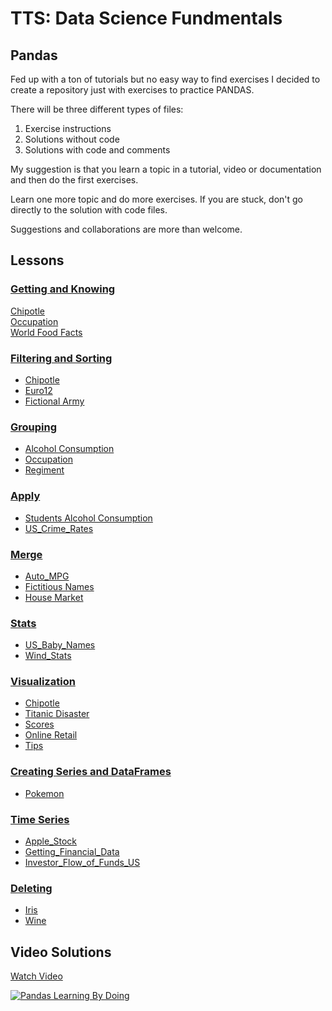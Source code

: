 # TTS: Data Science Fundmentals
## Pandas

Fed up with a ton of tutorials but no easy way to find exercises I decided to create a repository just with exercises to practice PANDAS.

There will be three different types of files:  

1. Exercise instructions  
2. Solutions without code  
3. Solutions with code and comments

My suggestion is that you learn a topic in a tutorial, video or documentation and then do the first exercises.

Learn one more topic and do more exercises. If you are stuck, don't go directly to the solution with code files. 

Suggestions and collaborations are more than welcome.

## Lessons

### [Getting and Knowing](https://github.com/guipsamora/pandas_exercises/tree/master/01_Getting_%26_Knowing_Your_Data)  
[Chipotle](https://github.com/guipsamora/pandas_exercises/tree/master/01_Getting_%26_Knowing_Your_Data/Chipotle)  
[Occupation](https://github.com/guipsamora/pandas_exercises/tree/master/01_Getting_%26_Knowing_Your_Data/Occupation)  
[World Food Facts](https://github.com/guipsamora/pandas_exercises/tree/master/01_Getting_%26_Knowing_Your_Data/World%20Food%20Facts)

### [Filtering and Sorting](https://github.com/guipsamora/pandas_exercises/tree/master/02_Filtering_%26_Sorting)
- [Chipotle](https://github.com/guipsamora/pandas_exercises/tree/master/02_Filtering_%26_Sorting/Chipotle)  
- [Euro12](https://github.com/guipsamora/pandas_exercises/tree/master/02_Filtering_%26_Sorting/Euro12)  
- [Fictional Army](https://github.com/guipsamora/pandas_exercises/tree/master/02_Filtering_%26_Sorting/Fictional%20Army)

### [Grouping](https://github.com/guipsamora/pandas_exercises/tree/master/03_Grouping)
- [Alcohol Consumption](https://github.com/guipsamora/pandas_exercises/tree/master/03_Grouping/Alcohol_Consumption)  
- [Occupation](https://github.com/guipsamora/pandas_exercises/tree/master/03_Grouping/Occupation)  
- [Regiment](https://github.com/guipsamora/pandas_exercises/tree/master/03_Grouping/Regiment)

### [Apply](https://github.com/guipsamora/pandas_exercises/tree/master/04_Apply)
- [Students Alcohol Consumption](https://github.com/guipsamora/pandas_exercises/tree/master/04_Apply/Students_Alcohol_Consumption)  
- [US_Crime_Rates](https://github.com/guipsamora/pandas_exercises/tree/master/04_Apply/US_Crime_Rates)     

### [Merge](https://github.com/guipsamora/pandas_exercises/tree/master/05_Merge)
- [Auto_MPG](https://github.com/guipsamora/pandas_exercises/tree/master/05_Merge/Auto_MPG)  
- [Fictitious Names](https://github.com/guipsamora/pandas_exercises/tree/master/05_Merge/Fictitous%20Names)  
- [House Market](https://github.com/guipsamora/pandas_exercises/tree/master/05_Merge/Housing%20Market)  

### [Stats](https://github.com/guipsamora/pandas_exercises/tree/master/06_Stats)
- [US_Baby_Names](https://github.com/guipsamora/pandas_exercises/tree/master/06_Stats/US_Baby_Names)  
- [Wind_Stats](https://github.com/guipsamora/pandas_exercises/tree/master/06_Stats/Wind_Stats)

### [Visualization](https://github.com/guipsamora/pandas_exercises/tree/master/07_Visualization)
- [Chipotle](https://github.com/guipsamora/pandas_exercises/tree/master/07_Visualization/Chipotle)  
- [Titanic Disaster](https://github.com/guipsamora/pandas_exercises/tree/master/07_Visualization/Titanic_Desaster)  
- [Scores](https://github.com/guipsamora/pandas_exercises/tree/master/07_Visualization/Scores)  
- [Online Retail](https://github.com/guipsamora/pandas_exercises/tree/master/07_Visualization/Online_Retail)  
- [Tips](https://github.com/guipsamora/pandas_exercises/tree/master/07_Visualization/Tips)  

### [Creating Series and DataFrames](https://github.com/guipsamora/pandas_exercises/tree/master/08_Creating_Series_and_DataFrames)  
- [Pokemon](https://github.com/guipsamora/pandas_exercises/tree/master/08_Creating_Series_and_DataFrames/Pokemon)  

### [Time Series](https://github.com/guipsamora/pandas_exercises/tree/master/09_Time_Series)  
- [Apple_Stock](https://github.com/guipsamora/pandas_exercises/tree/master/09_Time_Series/Apple_Stock)  
- [Getting_Financial_Data](https://github.com/guipsamora/pandas_exercises/tree/master/09_Time_Series/Getting_Financial_Data)  
- [Investor_Flow_of_Funds_US](https://github.com/guipsamora/pandas_exercises/tree/master/09_Time_Series/Getting_Financial_Data)  

### [Deleting](https://github.com/guipsamora/pandas_exercises/tree/master/10_Deleting)  
- [Iris](https://github.com/guipsamora/pandas_exercises/tree/master/10_Deleting/Iris)  
- [Wine](https://github.com/guipsamora/pandas_exercises/tree/master/10_Deleting/Wine)  

## Video Solutions

[Watch Video](https://youtu.be/pu3IpU937xs)

[![Pandas Learning By Doing](https://img.youtube.com/vi/pu3IpU937xs/0.jpg)](https://www.youtube.com/watch?v=pu3IpU937xs)

